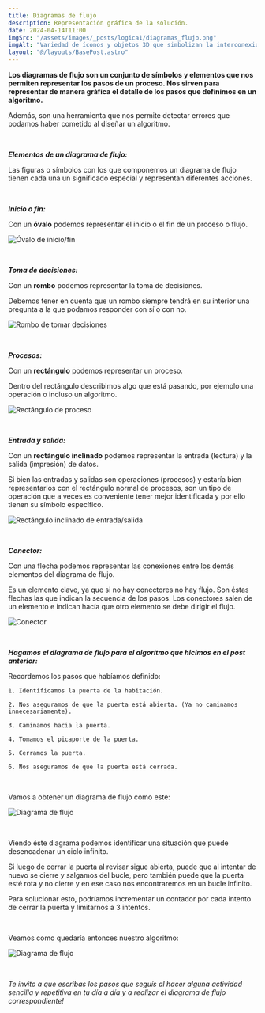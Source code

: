 ```yaml
---
title: Diagramas de flujo
description: Representación gráfica de la solución.
date: 2024-04-14T11:00
imgSrc: "/assets/images/_posts/logica1/diagramas_flujo.png"
imgAlt: "Variedad de íconos y objetos 3D que simbolizan la interconexión entre ciencia, tecnología y naturaleza sobre un fondo oscuro."
layout: "@/layouts/BasePost.astro"
---
```


**Los diagramas de flujo son un conjunto de símbolos y elementos que nos permiten representar los pasos de un proceso. Nos sirven para representar de manera gráfica el detalle de los pasos que definimos en un algoritmo.**

Además, son una herramienta que nos permite detectar errores que podamos haber cometido al diseñar un algoritmo.

</br>

***Elementos de un diagrama de flujo:***

Las figuras o símbolos con los que componemos un diagrama de flujo tienen cada una un significado especial y representan diferentes acciones.

</br>

***Inicio o fin:***

Con un **óvalo** podemos representar el inicio o el fin de un proceso o flujo.

![Óvalo de inicio/fin](/assets/images/_posts/logica1/ovalo.png)

</br>

***Toma de decisiones:***

Con un **rombo** podemos representar la toma de decisiones.

Debemos tener en cuenta que un rombo siempre tendrá en su interior una pregunta a la que podamos responder con sí o con no.

![Rombo de tomar decisiones](/assets/images/_posts/logica1/rombo.png)

</br>

***Procesos:***

Con un **rectángulo** podemos representar un proceso.

Dentro del rectángulo describimos algo que está pasando, por ejemplo una operación o incluso un algoritmo.

![Rectángulo de proceso](/assets/images/_posts/logica1/rectangulo.png)

</br>

***Entrada y salida:***

Con un **rectángulo inclinado** podemos representar la entrada (lectura) y la salida (impresión) de datos.

Si bien las entradas y salidas son operaciones (procesos) y estaría bien representarlos con el rectángulo normal de procesos, son un tipo de operación que a veces es conveniente tener mejor identificada y por ello tienen su símbolo específico.

![Rectángulo inclinado de entrada/salida](/assets/images/_posts/logica1/rectangulo2.png)

</br>

***Conector:***

Con una flecha podemos representar las conexiones entre los demás elementos del diagrama de flujo.

Es un elemento clave, ya que si no hay conectores no hay flujo.
Son éstas flechas las que indican la secuencia de los pasos. Los conectores salen de un elemento e indican hacía que otro elemento se debe dirigir el flujo.

![Conector](/assets/images/_posts/logica1/conector.png)

</br>

***Hagamos el diagrama de flujo para el algoritmo que hicimos en el post anterior:***

Recordemos los pasos que habíamos definido:

`1. Identificamos la puerta de la habitación.`

`2. Nos aseguramos de que la puerta está abierta. (Ya no caminamos innecesariamente).`

`3. Caminamos hacia la puerta.`

`4. Tomamos el picaporte de la puerta.`

`5. Cerramos la puerta.`

`6. Nos aseguramos de que la puerta está cerrada.`

</br>

Vamos a obtener un diagrama de flujo como este:

![Diagrama de flujo](/assets/images/_posts/logica1/puerta1.png)

</br>

Viendo éste diagrama podemos identificar una situación que puede desencadenar un ciclo infinito.

Si luego de cerrar la puerta al revisar sigue abierta, puede que al intentar de nuevo se cierre y salgamos del bucle, pero también puede que la puerta esté rota y no cierre y en ese caso nos encontraremos en un bucle infinito.

Para solucionar esto, podríamos incrementar un contador por cada intento de cerrar la puerta y limitarnos a 3 intentos.

</br>

Veamos como quedaría entonces nuestro algoritmo:

![Diagrama de flujo](/assets/images/_posts/logica1/puerta2.png)

</br>

*Te invito a que escribas los pasos que seguís al hacer alguna actividad sencilla y repetitiva en tu día a día y a realizar el diagrama de flujo correspondiente!*

</br>
